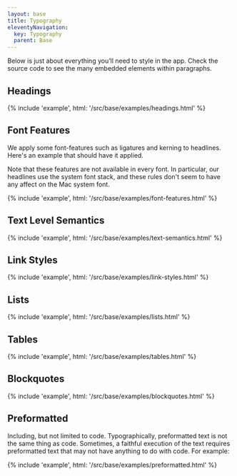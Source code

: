 ```yaml
---
layout: base
title: Typography
eleventyNavigation:
  key: Typography
  parent: Base
---
```


Below is just about everything you’ll need to style in the app.
Check the source code to see the many embedded elements within paragraphs.

## Headings

{% include 'example', html: '/src/base/examples/headings.html' %}

## Font Features

We apply some font-features such as ligatures and kerning to headlines.
Here's an example that should have it applied.

Note that these features are not available in every font.
In particular, our headlines use the system font stack,
and these rules don't seem to have any affect on the Mac system font.

{% include 'example', html: '/src/base/examples/font-features.html' %}

## Text Level Semantics

{% include 'example', html: '/src/base/examples/text-semantics.html' %}

## Link Styles

{% include 'example', html: '/src/base/examples/link-styles.html' %}

## Lists

{% include 'example', html: '/src/base/examples/lists.html' %}

## Tables

{% include 'example', html: '/src/base/examples/tables.html' %}

## Blockquotes

{% include 'example', html: '/src/base/examples/blockquotes.html' %}

## Preformatted

Including, but not limited to code.
Typographically, preformatted text is not the same thing as code.
Sometimes, a faithful execution of the text requires preformatted text
that may not have anything to do with code. For example:

{% include 'example', html: '/src/base/examples/preformatted.html' %}
